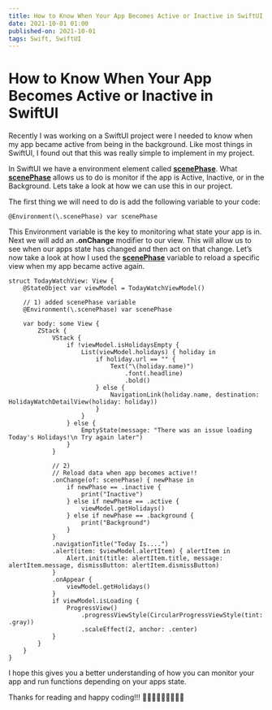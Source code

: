```yaml
---
title: How to Know When Your App Becomes Active or Inactive in SwiftUI
date: 2021-10-01 01:00
published-on: 2021-10-01
tags: Swift, SwiftUI
---
```

# How to Know When Your App Becomes Active or Inactive in SwiftUI

Recently I was working on a SwiftUI project were I needed to know when my app became active from being in the background. Like most things in SwiftUI, I found out that this was really simple to implement in my project.

In SwiftUI we have a environment element called **[scenePhase](https://developer.apple.com/documentation/swiftui/scenephase)**. What ****[scenePhase](https://developer.apple.com/documentation/swiftui/scenephase)**** allows us to do is monitor if the app is Active, Inactive, or in the Background. Lets take a look at how we can use this in our project.

The first thing we will need to do is add the following variable to your code:

```
@Environment(\.scenePhase) var scenePhase
```

This Environment variable is the key to monitoring what state your app is in. Next we will add an **.onChange** modifier to our view. This will allow us to see when our apps state has changed and then act on that change. Let’s now take a look at how I used the ****[scenePhase](https://developer.apple.com/documentation/swiftui/scenephase)**** variable to reload a specific view when my app became active again.

```
struct TodayWatchView: View {
    @StateObject var viewModel = TodayWatchViewModel()
    
    // 1) added scenePhase variable
    @Environment(\.scenePhase) var scenePhase
    
    var body: some View {
        ZStack {
            VStack {
                if !viewModel.isHolidaysEmpty {
                    List(viewModel.holidays) { holiday in
                        if holiday.url == "" {
                            Text("\(holiday.name)")
                                .font(.headline)
                                .bold()
                        } else {
                            NavigationLink(holiday.name, destination: HolidayWatchDetailView(holiday: holiday))
                        }
                    }
                } else {
                    EmptyState(message: "There was an issue loading Today's Holidays!\n Try again later")
                }
            }
            
            // 2)
            // Reload data when app becomes active!!
            .onChange(of: scenePhase) { newPhase in
                if newPhase == .inactive {
                    print("Inactive")
                } else if newPhase == .active {
                    viewModel.getHolidays()
                } else if newPhase == .background {
                    print("Background")
                }
            }
            .navigationTitle("Today Is....")
            .alert(item: $viewModel.alertItem) { alertItem in
                Alert.init(title: alertItem.title, message: alertItem.message, dismissButton: alertItem.dismissButton)
            }
            .onAppear {
                viewModel.getHolidays()
            }
            if viewModel.isLoading {
                ProgressView()
                    .progressViewStyle(CircularProgressViewStyle(tint: .gray))
                    .scaleEffect(2, anchor: .center)
            }
        }
    }
}
```

I hope this gives you a better understanding of how you can monitor your app and run functions depending on your apps state.

Thanks for reading and happy coding!!! 👨🏻‍💻👨🏻‍💻👨🏻‍💻
